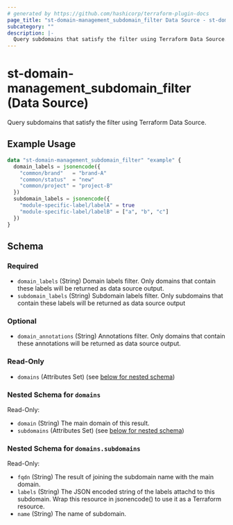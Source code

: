 ```yaml
---
# generated by https://github.com/hashicorp/terraform-plugin-docs
page_title: "st-domain-management_subdomain_filter Data Source - st-domain-management"
subcategory: ""
description: |-
  Query subdomains that satisfy the filter using Terraform Data Source.
---
```


# st-domain-management_subdomain_filter (Data Source)

Query subdomains that satisfy the filter using Terraform Data Source.

## Example Usage

```terraform
data "st-domain-management_subdomain_filter" "example" {
  domain_labels = jsonencode({
    "common/brand"   = "brand-A"
    "common/status"  = "new"
    "common/project" = "project-B"
  })
  subdomain_labels = jsonencode({
    "module-specific-label/labelA" = true
    "module-specific-label/labelB" = ["a", "b", "c"]
  })
}
```

<!-- schema generated by tfplugindocs -->
## Schema

### Required

- `domain_labels` (String) Domain labels filter. Only domains that contain these labels will be returned as data source output.
- `subdomain_labels` (String) Subdomain labels filter. Only subdomains that contain these labels will be returned as data source output

### Optional

- `domain_annotations` (String) Annotations filter. Only domains that contain these annotations will be returned as data source output.

### Read-Only

- `domains` (Attributes Set) (see [below for nested schema](#nestedatt--domains))

<a id="nestedatt--domains"></a>
### Nested Schema for `domains`

Read-Only:

- `domain` (String) The main domain of this result.
- `subdomains` (Attributes Set) (see [below for nested schema](#nestedatt--domains--subdomains))

<a id="nestedatt--domains--subdomains"></a>
### Nested Schema for `domains.subdomains`

Read-Only:

- `fqdn` (String) The result of joining the subdomain name with the main domain.
- `labels` (String) The JSON encoded string of the labels attachd to this subdomain. Wrap this resource in jsonencode() to use it as a Terraform resource.
- `name` (String) The name of subdomain.
